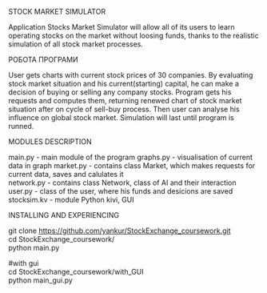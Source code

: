 STOCK MARKET SIMULATOR

Application Stocks Market Simulator will allow all of its users to learn operating stocks on the market without loosing funds, thanks to the realistic simulation of all stock market processes.


РОБОТА ПРОГРАМИ

User gets charts with current stock prices of 30 companies. By evaluating stock market situation and his current(starting) capital, he can make a decision of buying or selling any company stocks. Program gets his requests and computes them, returning renewed chart of stock market situation after on cycle of sell-buy process. Then user can analyse his influence on global stock market. Simulation will last until program is runned.


MODULES DESCRIPTION

main.py - main module of the program 
graphs.py - visualisation of current data in graph 
market.py - contains class Market, which makes requests for current data, saves and calulates it   
network.py - contains class Network, class of AI and their interaction
user.py - class of the user, where his funds and desicions are saved
stocksim.kv - module Python kivi, GUI  


INSTALLING AND EXPERIENCING  

git clone https://github.com/yankur/StockExchange_coursework.git  
cd StockExchange_coursework/  
python main.py  
  
#with gui  
cd StockExchange_coursework/with_GUI  
python main_gui.py  
